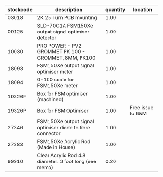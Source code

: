 |stockcode|description|quantity|location|
|---------|-----------|--------|--------|
|03018|2K 25 Turn PCB mounting|1.00||
|09125|SLD-70C1A FSM150Xe output signal optimiser detector|1.00||
|10030|PRO POWER - PV2 GROMMET PK 100 - GROMMET, 8MM, PK100|1.00||
|18093|FSM150Xe output signal optimiser meter|1.00||
|18094|0-100 scale for FSM150Xe meter|1.00||
|19326F|Box for FSM optimiser (machined)|1.00||
|19326P|Box for FSM Optimiser|1.00|Free issue to B&M|
|27346|FSM150Xe output signal optimiser diode to fibre connector|1.00||
|27383|FSM150Xe Acrylic Rod (Made in House)|1.00||
|99910|Clear Acrylic Rod 4.8 diameter. 3 foot long (see memo)|0.20||
